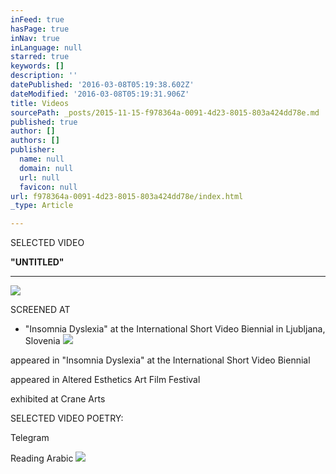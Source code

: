 ```yaml
---
inFeed: true
hasPage: true
inNav: true
inLanguage: null
starred: true
keywords: []
description: ''
datePublished: '2016-03-08T05:19:38.602Z'
dateModified: '2016-03-08T05:19:31.906Z'
title: Videos
sourcePath: _posts/2015-11-15-f978364a-0091-4d23-8015-803a424dd78e.md
published: true
author: []
authors: []
publisher:
  name: null
  domain: null
  url: null
  favicon: null
url: f978364a-0091-4d23-8015-803a424dd78e/index.html
_type: Article

---
```

SELECTED VIDEO

**"UNTITLED"**

****
![](https://the-grid-user-content.s3-us-west-2.amazonaws.com/27270309-5d7d-498a-82c2-3b989cdfdddf.png)

SCREENED AT

* "Insomnia Dyslexia" at the International Short Video Biennial in Ljubljana, Slovenia
![](https://the-grid-user-content.s3-us-west-2.amazonaws.com/63ea9cfb-919c-4e31-9a4f-22498f09288c.jpg)

appeared in "Insomnia Dyslexia" at the International Short Video Biennial

appeared in Altered Esthetics Art Film Festival

exhibited at Crane Arts

SELECTED VIDEO POETRY:

Telegram

Reading Arabic
![](https://the-grid-user-content.s3-us-west-2.amazonaws.com/562f36b7-b35b-4d31-89ba-304682087ec7.jpg)